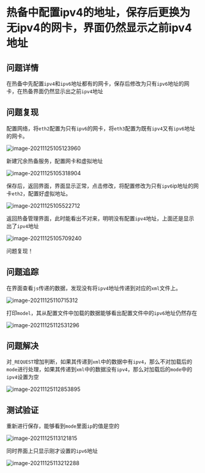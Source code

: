 # 热备中配置ipv4的地址，保存后更换为无ipv4的网卡，界面仍然显示之前ipv4地址

## 问题详情

在热备中先配置`ipv4`和`ipv6`地址都有的网卡，保存后修改为只有`ipv6`地址的网卡，在热备界面仍然显示出之前`ipv4`地址

## 问题复现

配置网络，将`eth2`配置为只有`ipv6`的网卡，将`eth3`配置为既有`ipv4`又有`ipv6`地址的网卡。

![image-20211125105123960](C:\Users\admin\AppData\Roaming\Typora\typora-user-images\image-20211125105123960.png)

新建冗余热备服务，配置网卡和虚拟地址

![image-20211125105318904](C:\Users\admin\AppData\Roaming\Typora\typora-user-images\image-20211125105318904.png)

保存后，返回界面，界面显示正常，点击修改，将配置修改为只有`ipv6`ip地址的网卡`eth2`，配置好虚拟地址。

![image-20211125105522712](C:\Users\admin\AppData\Roaming\Typora\typora-user-images\image-20211125105522712.png)

返回热备管理界面，此时能看出不对来，明明没有配置`ipv4`地址，上面还是显示出了`ipv4`地址

![image-20211125105709240](C:\Users\admin\AppData\Roaming\Typora\typora-user-images\image-20211125105709240.png)

问题复现！

## 问题追踪

在界面查看`js`传递的数据，发现没有将`ipv4`地址传递到对应的`xml`文件上。

![image-20211125110715312](C:\Users\admin\AppData\Roaming\Typora\typora-user-images\image-20211125110715312.png)

打印`model`，其从配置文件中加载的数据能够看出配置文件中的`ipv6`地址仍然存在

![image-20211125112531296](C:\Users\admin\AppData\Roaming\Typora\typora-user-images\image-20211125112531296.png)

## 问题解决

对`_REQUEST`增加判断，如果其传递到`xml`中的数据中有`ipv4`，那么不对加载后的`mode`进行处理，如果其传递到`xml`中的数据没有`ipv4`，那么对加载后的`mode`中的`ipv4`设置为空

![image-20211125112853895](C:\Users\admin\AppData\Roaming\Typora\typora-user-images\image-20211125112853895.png)

## 测试验证

重新进行保存，能够看到`mode`里面`ip`的值是空的

![image-20211125113121815](C:\Users\admin\AppData\Roaming\Typora\typora-user-images\image-20211125113121815.png)

同时界面上只显示刚才设置的`ipv6`地址

![image-20211125113212288](C:\Users\admin\AppData\Roaming\Typora\typora-user-images\image-20211125113212288.png)
